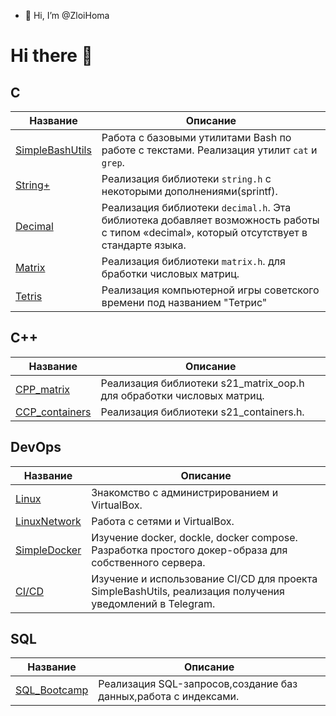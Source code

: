 - 👋 Hi, I’m @ZloiHoma
# Hi there 👋
## С
| Название | Описание |
| ----------- | ----------- |
| [SimpleBashUtils](https://github.com/ZloiHoma/Simple_Bashe_Utils) |  Работа с базовыми утилитами Bash по работе с текстами. Реализация утилит `cat` и `grep`. |
| [String+](https://github.com/ZloiHoma/s21_String_Plus) | Реализация библиотеки `string.h` с некоторыми дополнениями(sprintf). |
| [Decimal](https://github.com/ZloiHoma/s21_Decimal) | Реализация библиотеки `decimal.h`. Эта библиотека добавляет возможность работы с типом «decimal», который отсутствует в стандарте языка. |
| [Matrix](https://github.com/ZloiHoma/s21_Matrix) | Реализация библиотеки `matrix.h`. для бработки числовых матриц. |
| [Tetris](https://github.com/ZloiHoma/C7_BrickGame_v1.0.) | Реализация компьютерной игры советского времени под названием "Тетрис"|
## С++
| Название | Описание |
| ----------- | ----------- |
| [CPP_matrix](https://github.com/ZloiHoma/s21_Martix_Plus) | Реализация библиотеки s21_matrix_oop.h для обработки числовых матриц. |
| [CCP_containers](https://github.com/ZloiHoma/s21_Containers) | Реализация библиотеки s21_containers.h. |
## DevOps
| Название | Описание |
| ----------- | ----------- |
| [Linux](https://github.com/ZloiHoma/s21_Linux) | Знакомство с администрированием и VirtualBox. |
| [LinuxNetwork](https://github.com/mon52k/s21_LinuxNetwork) | Работа с сетями и VirtualBox. |
| [SimpleDocker](https://github.com/ZloiHoma/s21_SimpleDocker) | Изучение docker, dockle, docker compose. Разработка простого докер-образа для собственного сервера. |
| [CI/CD](https://github.com/ZloiHoma/s21__CICD) | Изучение и использование CI/CD для проекта SimpleBashUtils, реализация получения уведомлений в Telegram. |
## SQL
| Название | Описание |
| ----------- | ----------- |
| [SQL_Bootcamp]() | Реализация SQL-запросов,создание баз данных,работа с индексами. |

<!--
**ZloiHoma** is a ✨ _special_ ✨ repository because its `README.md` (this file) appears on your GitHub profile.

Here are some ideas to get you started:

- 🔭 I’m currently working on ...
- 🌱 I’m currently learning ...
- 👯 I’m looking to collaborate on ...
- 🤔 I’m looking for help with ...
- 💬 Ask me about ...
- 📫 How to reach me: ...
- 😄 Pronouns: ...
- ⚡ Fun fact: ...
-->
